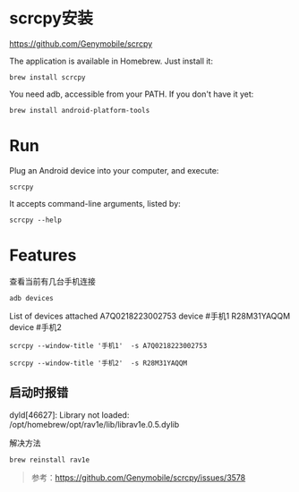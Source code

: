 # scrcpy安装
https://github.com/Genymobile/scrcpy

The application is available in Homebrew. Just install it:

```
brew install scrcpy
```
You need adb, accessible from your PATH. If you don't have it yet:
```
brew install android-platform-tools
```

# Run
Plug an Android device into your computer, and execute:
```
scrcpy
```
It accepts command-line arguments, listed by:
```
scrcpy --help
```
# Features
查看当前有几台手机连接
```
adb devices
```    
List of devices attached
A7Q0218223002753	device #手机1
R28M31YAQQM	device #手机2

```
scrcpy --window-title '手机1'  -s A7Q0218223002753
```
```
scrcpy --window-title '手机2'  -s R28M31YAQQM
```

## 启动时报错
dyld[46627]: Library not loaded: /opt/homebrew/opt/rav1e/lib/librav1e.0.5.dylib

解决方法
```
brew reinstall rav1e
```
> 参考：https://github.com/Genymobile/scrcpy/issues/3578